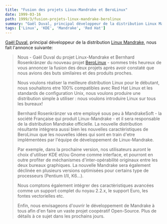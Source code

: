 ```yaml
---
title: "Fusion des projets Linux-Mandrake et BeroLinux"
date: 1999-03-16
path: 1999/3/fusion-projets-linux-mandrake-berolinux
summary: "Gaël Duval, principal développeur de la distribution Linux Mandrake, nous fait l'annonce suivante: Nous - Gaël Duval du projet Linux-Mandrake et Bernhard Rosenkränzer du nouveau projet BeroLinux - sommes très heureux de vous annoncer la fusion des deux projets après avoir constaté que nous avions des buts similaires et des produits proches."
tags: ['Linux', 'KDE', 'Mandrake', 'Red Hat']
---
```


<P>
<A HREF="mailto:gael@mandrakesoft.com">Gaël Duval</A>, principal développeur
de la distribution <A HREF="http://www.linux-mandrake.com/">Linux Mandrake</A>,
nous fait l'annonce suivante:
</P>

<BLOCKQUOTE>
<P>Nous - Gaël Duval du projet Linux-Mandrake et Bernhard Rosenkränzer
du nouveau projet <A HREF="http://www.berolinux.za.net/">BeroLinux</A>
- sommes très heureux de vous annoncer la fusion des deux projets après
avoir constaté que nous avions des buts similaires et des produits
proches.</P>

<P>Nous voulons réaliser la meilleure distribution Linux pour le
débutant, nous souhaitons etre 100% compatibles avec Red Hat Linux et
les standards de configuration Unix, nous voulons produire une
distribution simple à utiliser : nous voulons introduire Linux sur
tous les bureaux!</P>

<P>Bernhard Rosenkränzer va etre employé sous peu à MandrakeSoft - la
société Française qui produit Linux-Mandrake - et il sera responsable
de la distribution Mandrake officielle. La nouvelle distribution
résultante intègrera aussi bien les nouvelles caractèristiques de
BeroLinux que les nouvelles idées qui sont en train d'etre
implémentées par l'équipe de développement de Linux-Mandrake.</P>

<P>Par exemple, dans la prochaine version, nos utilisateurs auront le
choix d'utiliser KDE et/ou Gnome comme interface, et pourront en outre
profiter de méchanismes d'inter-opérabilité originaux entre les deux
bureaux graphiques. La nouvelle Mandrake sera également déclinée en
plusieurs versions optimisées pour certains type de processeurs
(Pentium I/II, K6...).</P>

<P>Nous comptons également intégrer des caractèristiques avancées comme
un support complet du noyau 2.2.x, le support Euro, les fontes
vectorielles etc.</P>

<P>Enfin, nous envisageons d'ouvrir le développement de Mandrake à tous
afin d'en faire un vaste projet coopératif Open-Source. Plus de
détails à ce sujet dans les prochains jours.</P>

</BLOCKQUOTE>


